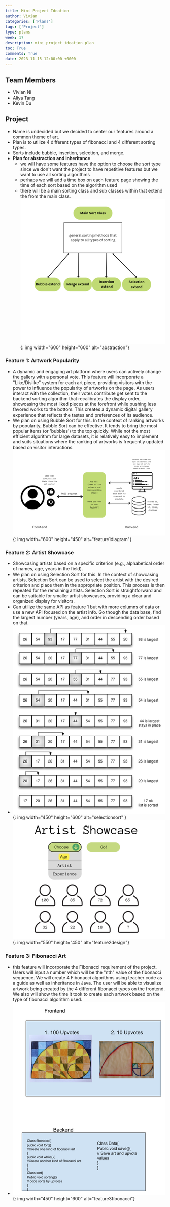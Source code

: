 ```yaml
---
title: Mini Project Ideation
author: Vivian
categories: ['Plans']
tags: ['Project']
type: plans
week: 17
description: mini project ideation plan
toc: True
comments: True
date: 2023-11-15 12:00:00 +0000
---
```


## Team Members
- Vivian Ni
- Aliya Tang
- Kevin Du

## Project
- Name is undecided but we decided to center our features around a common theme of art.
- Plan is to utilize 4 different types of fibonacci and 4 different sorting types. 
- Sorts include bubble, insertion, selection, and merge.
- **Plan for abstraction and inheritance**
    - we will have some features have the option to choose the sort type since we don't want the project to have repetitive features but we want to use all sorting algorithms
    - perhaps we will add a time box on each feature page showing the time of each sort based on the algorithm used
    - there will be a main sorting class and sub classes within that extend the from the main class. 
![abstraction](/assets/img/abstraction.png){: img width="600" height="600" alt="abstraction"}


### Feature 1: Artwork Popularity
- A dynamic and engaging art platform where users can actively change the gallery with a personal vote. This feature will incorporate a "Like/Dislike" system for each art piece, providing visitors with the power to influence the popularity of artworks on the page. As users interact with the collection, their votes contribute get sent to the backend sorting algorithm that recalibrates the display order, showcasing the most liked pieces at the forefront while pushing less favored works to the bottom. This creates a dynamic digital gallery experience that reflects the tastes and preferences of its audience.
- We plan on using Bubble Sort for this. In the context of ranking artworks by popularity, Bubble Sort can be effective. It tends to bring the most popular items (or 'bubbles') to the top quickly. While not the most efficient algorithm for large datasets, it is relatively easy to implement and suits situations where the ranking of artworks is frequently updated based on visitor interactions.
![feature1diagram](/assets/img/feature1diagram.png){: img width="600" height="450" alt="feature1diagram"}

### Feature 2: Artist Showcase
- Showcasing artists based on a specific criterion (e.g., alphabetical order of names, age, years in the field).
- We plan on using Selection Sort for this. In the context of showcasing artists, Selection Sort can be used to select the artist with the desired criterion and place them in the appropriate position. This process is then repeated for the remaining artists. Selection Sort is straightforward and can be suitable for smaller artist showcases, providing a clear and organized display for visitors.
- Can utilize the same API as feature 1 but with more columns of data or use a new API focused on the artist info. Go though the data base, find the largest number (years, age), and order in descending order based on that.
- ![selectionsort](/assets/img/selectionsort.png){: img width="450" height="600" alt="selectionsort" }
![feature2design](/assets/img/feature2design.png){: img width="550" height="450" alt="feature2design"}

### Feature 3: Fibonacci Art
- this feature will incorporate the Fibonacci requirement of the project. Users will input a number which will be the "nth" value of the fibonacci sequence. We will create 4 Fibonacci algorithms using teacher code as a guide as well as inheritance in Java. The user will be able to visualize artwork being created by the 4 different fibonacci types on the frontend. We also will show the time it took to create each artwork based on the type of fibonacci algorithm used.
- ![feature3fibonacci](/assets/img/feature3fibonacci.png){: img width="450" height="600" alt="feature3fibonacci"}










